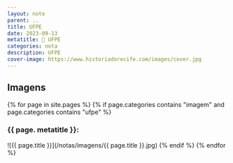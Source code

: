 ```yaml
---
layout: note
parent: ..
title: UFPE
date: 2023-09-13
metatitle: 🏫 UFPE
categories: nota
description: UFPE
cover-image: https://www.historiadorecife.com/images/cover.jpg
---
```


## Imagens
{% for page in site.pages %}
{% if page.categories contains "imagem" and page.categories contains "ufpe" %}
### {{ page. metatitle }}:
![{{ page.title }}](/notas/imagens/{{ page.title }}.jpg)
{% endif %}
{% endfor %}